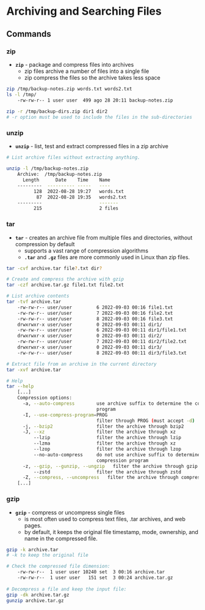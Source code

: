 # Archiving and Searching Files

## Commands

### zip

- **`zip`** - package and compress files into archives
  - zip files archive a number of files into a single file
  - zip compress the files so the archive takes less space

```bash
zip /tmp/backup-notes.zip words.txt words2.txt
ls -l /tmp/
	-rw-rw-r-- 1 user user  499 ago 28 20:11 backup-notes.zip
	
zip -r /tmp/backup-dirs.zip dir1 dir2
# -r option must be used to include the files in the sub-directories
```

### unzip

- **`unzip`** - list, test and extract compressed files in a zip archive

```bash
# List archive files without extracting anything.

unzip -l /tmp/backup-notes.zip
	Archive:  /tmp/backup-notes.zip
	  Length      Date    Time    Name
	---------  ---------- -----   ----
	      128  2022-08-28 19:27   words.txt
	       87  2022-08-28 19:35   words2.txt
	---------                     -------
	      215                     2 files
```

### tar

- **`tar`** - creates an archive file from multiple files and directories, without compression by default
  - supports a vast range of compression algorithms
  - **`.tar`** and **`.gz`** files are more commonly used in Linux than zip files.


```bash
tar -cvf archive.tar file?.txt dir?

# Create and compress the archive with gzip
tar -czf archive.tar.gz file1.txt file2.txt

# List archive contents
tar -tvf archive.tar
	-rw-rw-r-- user/user         6 2022-09-03 00:16 file1.txt
	-rw-rw-r-- user/user         7 2022-09-03 00:16 file2.txt
	-rw-rw-r-- user/user         8 2022-09-03 00:16 file3.txt
	drwxrwxr-x user/user         0 2022-09-03 00:11 dir1/
	-rw-rw-r-- user/user         6 2022-09-03 00:11 dir1/file1.txt
	drwxrwxr-x user/user         0 2022-09-03 00:11 dir2/
	-rw-rw-r-- user/user         7 2022-09-03 00:11 dir2/file2.txt
	drwxrwxr-x user/user         0 2022-09-03 00:11 dir3/
	-rw-rw-r-- user/user         8 2022-09-03 00:11 dir3/file3.txt

# Extract file from an archive in the current directory
tar -xvf archive.tar

# Help
tar --help
	[...]
	Compression options:
	  -a, --auto-compress        use archive suffix to determine the compression
	                             program
	  -I, --use-compress-program=PROG
	                             filter through PROG (must accept -d)
	  -j, --bzip2                filter the archive through bzip2
	  -J, --xz                   filter the archive through xz
	      --lzip                 filter the archive through lzip
	      --lzma                 filter the archive through xz
	      --lzop                 filter the archive through lzop
	      --no-auto-compress     do not use archive suffix to determine the
	                             compression program
	  -z, --gzip, --gunzip, --ungzip   filter the archive through gzip
	      --zstd                 filter the archive through zstd
	  -Z, --compress, --uncompress   filter the archive through compress
	[...]
```

### gzip

- **`gzip`** - compress or uncompress single files
  - is most often used to compress text files, .tar archives, and web pages.
  - by default, it keeps the original file timestamp, mode, ownership, and name in the compressed file.

```bash
gzip -k archive.tar
# -k to keep the original file

# Check the compressed file dimension:
	-rw-rw-r--  1 user user 10240 set  3 00:16 archive.tar
	-rw-rw-r--  1 user user   151 set  3 00:24 archive.tar.gz
	
# Decompress a file and keep the input file:
gzip -dk archive.tar.gz
gunzip archive.tar.gz

```

